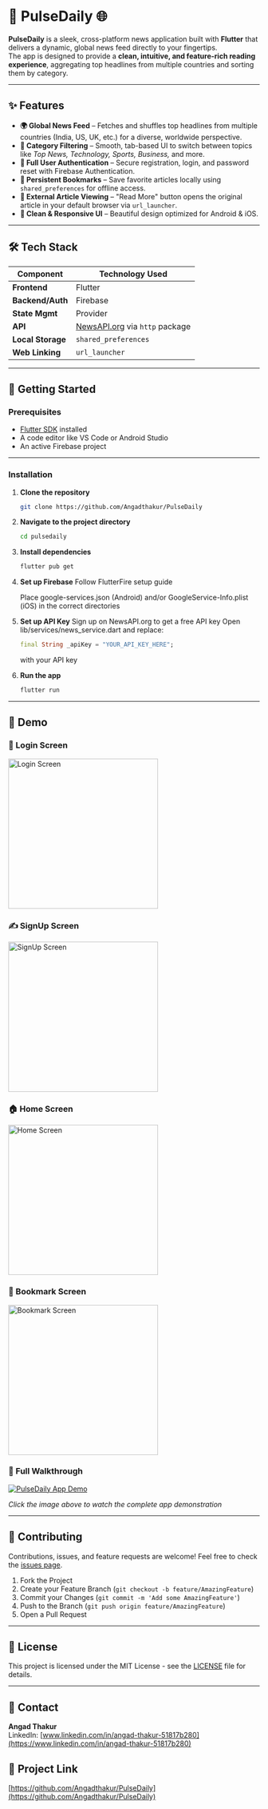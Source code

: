 # 📱 PulseDaily 🌐

**PulseDaily** is a sleek, cross-platform news application built with **Flutter** that delivers a dynamic, global news feed directly to your fingertips.  
The app is designed to provide a **clean, intuitive, and feature-rich reading experience**, aggregating top headlines from multiple countries and sorting them by category.

---

## ✨ Features

- **🌍 Global News Feed** – Fetches and shuffles top headlines from multiple countries (India, US, UK, etc.) for a diverse, worldwide perspective.  
- **📂 Category Filtering** – Smooth, tab-based UI to switch between topics like *Top News, Technology, Sports, Business,* and more.  
- **🔐 Full User Authentication** – Secure registration, login, and password reset with Firebase Authentication.  
- **📌 Persistent Bookmarks** – Save favorite articles locally using `shared_preferences` for offline access.  
- **🔗 External Article Viewing** – "Read More" button opens the original article in your default browser via `url_launcher`.  
- **💎 Clean & Responsive UI** – Beautiful design optimized for Android & iOS.  

---

## 🛠️ Tech Stack

| Component         | Technology Used |
|-------------------|-----------------|
| **Frontend**      | Flutter |
| **Backend/Auth**  | Firebase |
| **State Mgmt**    | Provider |
| **API**           | [NewsAPI.org](https://newsapi.org/) via `http` package |
| **Local Storage** | `shared_preferences` |
| **Web Linking**   | `url_launcher` |

---

## 🚀 Getting Started

### Prerequisites
- [Flutter SDK](https://docs.flutter.dev/get-started/install) installed  
- A code editor like VS Code or Android Studio  
- An active Firebase project  

---

### Installation

1. **Clone the repository**  
   ```bash
   git clone https://github.com/Angadthakur/PulseDaily
   ```

2. **Navigate to the project directory**
   ```bash
   cd pulsedaily
   ```

3. **Install dependencies**
   ```bash
   flutter pub get
   ```

4. **Set up Firebase**
   Follow FlutterFire setup guide

   Place google-services.json (Android) and/or GoogleService-Info.plist (iOS) in the correct directories

5. **Set up API Key**
   Sign up on NewsAPI.org to get a free API key
   Open lib/services/news_service.dart and replace:
   ```dart
   final String _apiKey = "YOUR_API_KEY_HERE";
   ```
   with your API key

6. **Run the app**
   ```bash
   flutter run
   ```

---

## 📸 Demo

### 🔑 Login Screen 
<img src="assets/screenshots/LoginScreen.png" alt="Login Screen" width="300"/>

### ✍️ SignUp Screen 
<img src="assets/screenshots/SignupScreen.png" alt="SignUp Screen" width="300"/>

### 🏠 Home Screen  
<img src="assets/screenshots/homescreen.png" alt="Home Screen" width="300"/>

### 📂 Bookmark Screen 
<img src="assets/screenshots/Bookmarkscreen.png" alt="Bookmark Screen" width="300"/>


### 🎥 Full Walkthrough  
[![PulseDaily App Demo](https://img.youtube.com/vi/Rx8a8q2jPRc/maxresdefault.jpg)](https://youtube.com/shorts/Rx8a8q2jPRc)


*Click the image above to watch the complete app demonstration*

---

## 🤝 Contributing

Contributions, issues, and feature requests are welcome! Feel free to check the [issues page](https://github.com/Angadthakur/PulseDaily/issues).

1. Fork the Project
2. Create your Feature Branch (`git checkout -b feature/AmazingFeature`)
3. Commit your Changes (`git commit -m 'Add some AmazingFeature'`)
4. Push to the Branch (`git push origin feature/AmazingFeature`)
5. Open a Pull Request

---

## 📄 License

This project is licensed under the MIT License - see the [LICENSE](LICENSE) file for details.

---

## 👤 Contact

**Angad Thakur**  
LinkedIn: [www.linkedin.com/in/angad-thakur-51817b280](https://www.linkedin.com/in/angad-thakur-51817b280)

## 🔗 Project Link
[https://github.com/Angadthakur/PulseDaily](https://github.com/Angadthakur/PulseDaily)   
